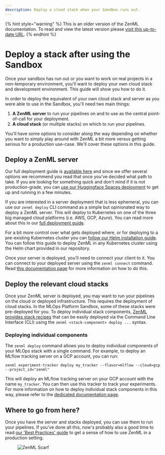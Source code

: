 ```yaml
---
description: Deploy a cloud stack when your Sandbox runs out.
---
```


{% hint style="warning" %}
This is an older version of the ZenML documentation. To read and view the latest version please [visit this up-to-date URL](https://docs.zenml.io).
{% endhint %}


# Deploy a stack after using the Sandbox

Once your sandbox has run out or you want to work on real projects in a non-temporary environment, you'll want to deploy your own cloud stack and development environment. This guide will show you how to do it.

In order to deploy the equivalent of your own cloud stack and server as you were able to use in the Sandbox, you'll need two main things:

1. **A ZenML server** to run your pipelines on and to use as the central point-of-call for your deployment.
2. **A cloud stack** (or multiple stacks) on which to run your pipelines.

You'll have some options to consider along the way depending on whether you want to simply play around with ZenML a bit more versus getting serious for a production use-case. We'll cover these options in this guide.

## Deploy a ZenML server

Our full deployment guide is [available here](../deploy-zenml/deploy-zenml.md) and since we offer several options we recommend you read that once you've decided what path to take. If you are looking for something quick and don't mind if it is not production-grade, you can [use our Huggingface Spaces deployment](../deploy-zenml/deploy-using-huggingface-spaces.md) to get up and running in a few minutes.

If you are interested in a server deployment that is less ephemeral, you can use our `zenml deploy` CLI command as a simple but opinionated way to deploy a ZenML server. This will deploy to Kubernetes on one of the three big managed cloud platforms (i.e. AWS, GCP, Azure). You can read more about this in our [full deployment guide](../set-up-your-mlops-platform/deploy-zenml/deploy-with-zenml-cli.md).

For a bit more control over what gets deployed where, or for deploying to a pre-existing Kubernetes cluster you can [follow our Helm installation guide](../deploy-zenml/deploy-with-helm.md). You can follow this guide to deploy ZenML in any Kubernetes cluster using the Helm chart provided in our repository.

Once your server is deployed, you'll need to connect your client to it. You can connect to your deployed server using the `zenml connect` command. Read [this documentation page](../../../user-guide/starter-guide/connect-to-a-deployed-zenml.md#connect-your-client-to-the-server) for more information on how to do this.

## Deploy the relevant cloud stacks

Once your ZenML server is deployed, you may want to run your pipelines on the cloud or deployed infrastructure. This requires the deployment of cloud stacks. In the MLOps Platform Sandbox, some of these stacks were pre-deployed for you. To deploy individual stack components, [ZenML provides stack recipes](deploy-a-stack-post-sandbox.md) that can be easily deployed via the Command Line Interface (CLI) using the `zenml <stack-component> deploy ...` syntax.

### Deploying individual components

The `zenml deploy` command allows you to deploy individual components of your MLOps stack with a single command. For example, to deploy an MLflow tracking server on a GCP account, you can run:

```shell
zenml experiment-tracker deploy my_tracker --flavor=mlflow --cloud=gcp --project_id="zenml"
```

This will deploy an MLflow tracking server on your GCP account with the name `my_tracker`. You can then use this tracker to track your experiments. For more information on how to deploy individual stack components in this way, please refer to the [dedicated documentation page](deploy-a-stack-component.md).

## Where to go from here?

Once you have the server and stacks deployed, you can use them to run your pipelines. If you've done all this, now's probably also a good time to read [our 'Best Practices' guide](../../../user-guide/starter-guide/follow-best-practices.md) to get a sense of how to use ZenML in a production setting.

<!-- For scarf -->
<figure><img alt="ZenML Scarf" referrerpolicy="no-referrer-when-downgrade" src="https://static.scarf.sh/a.png?x-pxid=f0b4f458-0a54-4fcd-aa95-d5ee424815bc" /></figure>
